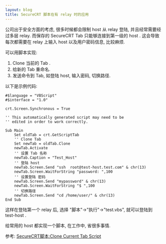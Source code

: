 ```yaml
---
layout: blog
title: SecureCRT 脚本在有 relay 时的应用
---
```


公司出于安全方面的考虑, 很多时候都会限制 host 从 relay 登陆, 并且经常需要经过多层 relay. 而保存的 SecureCRT Tab 只能够连接到第一级的 host . 这会导致每次都需要在 relay 上输入 host 以及用户密码信息, 比较麻烦.

可以用脚本实现:
1. Clone 当前的 Tab .
2. 给新的 Tab 重命名.
3. 发送命令到 Tab, 如登陆 host, 输入密码, 切换路径.

以下是示例代码:

```
#$language = "VBScript"
#$interface = "1.0"

crt.Screen.Synchronous = True

'' This automatically generated script may need to be
'' edited in order to work correctly.

Sub Main
    Set oldTab = crt.GetScriptTab
    '' Clone Tab
    Set newTab = oldTab.Clone
    newTab.Activate
    '' 设置 Tab 名称
    newTab.Caption = "Test_Host"
    '' 登陆 host
    newTab.Screen.Send "ssh  root@test-host.test.com" & chr(13)
    newTab.Screen.WaitForString "password: ",100
    '' 设置登陆 密码
    newTab.Screen.Send "mypassword" & chr(13)
    newTab.Screen.WaitForString "$ ",100
    '' 切换路径
    newTab.Screen.Send "cd /home/user/" & chr(13)
End Sub
```

这样在登陆第一个 relay 后, 选择 "脚本"->"执行"->"test.vbs", 就可以登陆到 test-host .

给常用的 host 都实现一个脚本, 在工作中, 省很多事情.

参考:
[SecureCRT脚本:Clone Current Tab Script](http://hi.baidu.com/suther/item/52445901b0011814addc700d)